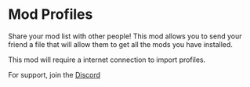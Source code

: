 # Mod Profiles

Share your mod list with other people! This mod allows you to send your friend a file that will allow them to get all the mods you have installed.

This mod will require a internet connection to import profiles.

For support, join the [Discord](https://discord.gg/44ANAhXz7r)